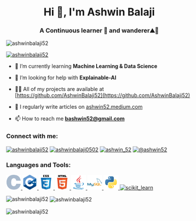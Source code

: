 <h1 align="center">Hi 👋, I'm Ashwin Balaji</h1>
<h3 align="center">A Continuous learner 🤔 and wanderer⛰️🌊</h3>

<p align="left"> <img src="https://komarev.com/ghpvc/?username=ashwinbalaji52&label=Profile%20views&color=0e75b6&style=flat" alt="ashwinbalaji52" /> </p>

<p align="left"> <a href="https://github.com/ryo-ma/github-profile-trophy"><img src="https://github-profile-trophy.vercel.app/?username=ashwinbalaji52" alt="ashwinbalaji52" /></a> </p>

- 🌱 I’m currently learning **Machine Learning & Data Science**

- 🤝 I’m looking for help with **Explainable-AI**

- 👨‍💻 All of my projects are available at [https://github.com/AshwinBalaji52](https://github.com/AshwinBalaji52)

- 📝 I regularly write articles on [ashwin52.medium.com](ashwin52.medium.com)

- 📫 How to reach me **bashwin52@gmail.com**

<h3 align="left">Connect with me:</h3>
<p align="left">
<a href="https://linkedin.com/in/ashwinbalaji52" target="blank"><img align="center" src="https://cdn.jsdelivr.net/npm/simple-icons@3.0.1/icons/linkedin.svg" alt="ashwinbalaji52" height="30" width="40" /></a>
<a href="https://fb.com/ashwinbalaji0502" target="blank"><img align="center" src="https://cdn.jsdelivr.net/npm/simple-icons@3.0.1/icons/facebook.svg" alt="ashwinbalaji0502" height="30" width="40" /></a>
<a href="https://instagram.com/ashwin_52" target="blank"><img align="center" src="https://cdn.jsdelivr.net/npm/simple-icons@3.0.1/icons/instagram.svg" alt="ashwin_52" height="30" width="40" /></a>
<a href="https://medium.com/@ashwin52" target="blank"><img align="center" src="https://cdn.jsdelivr.net/npm/simple-icons@3.0.1/icons/medium.svg" alt="@ashwin52" height="30" width="40" /></a>
</p>

<h3 align="left">Languages and Tools:</h3>
<p align="left"> <a href="https://www.cprogramming.com/" target="_blank"> <img src="https://raw.githubusercontent.com/devicons/devicon/master/icons/c/c-original.svg" alt="c" width="40" height="40"/> </a> <a href="https://www.w3schools.com/cpp/" target="_blank"> <img src="https://raw.githubusercontent.com/devicons/devicon/master/icons/cplusplus/cplusplus-original.svg" alt="cplusplus" width="40" height="40"/> </a> <a href="https://www.w3schools.com/css/" target="_blank"> <img src="https://raw.githubusercontent.com/devicons/devicon/master/icons/css3/css3-original-wordmark.svg" alt="css3" width="40" height="40"/> </a> <a href="https://www.w3.org/html/" target="_blank"> <img src="https://raw.githubusercontent.com/devicons/devicon/master/icons/html5/html5-original-wordmark.svg" alt="html5" width="40" height="40"/> </a> <a href="https://www.java.com" target="_blank"> <img src="https://raw.githubusercontent.com/devicons/devicon/master/icons/java/java-original.svg" alt="java" width="40" height="40"/> </a> <a href="https://www.mysql.com/" target="_blank"> <img src="https://raw.githubusercontent.com/devicons/devicon/master/icons/mysql/mysql-original-wordmark.svg" alt="mysql" width="40" height="40"/> </a> <a href="https://www.python.org" target="_blank"> <img src="https://raw.githubusercontent.com/devicons/devicon/master/icons/python/python-original.svg" alt="python" width="40" height="40"/> </a> <a href="https://scikit-learn.org/" target="_blank"> <img src="https://upload.wikimedia.org/wikipedia/commons/0/05/Scikit_learn_logo_small.svg" alt="scikit_learn" width="40" height="40"/> </a> </p>

<p><img align="left" src="https://github-readme-stats.vercel.app/api/top-langs?username=ashwinbalaji52&show_icons=true&locale=en&layout=compact" alt="ashwinbalaji52" /></p>

<p>&nbsp;<img align="center" src="https://github-readme-stats.vercel.app/api?username=ashwinbalaji52&show_icons=true&locale=en" alt="ashwinbalaji52" /></p>

<p><img align="center" src="https://github-readme-streak-stats.herokuapp.com/?user=ashwinbalaji52&" alt="ashwinbalaji52" /></p>
